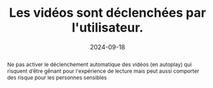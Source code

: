 ---
N: '119'
Rubrique: Images et médias
title: Les vidéos sont déclenchées par l'utilisateur. 
detail: Les vidéos sont déclenchées par l'utilisateur. 
abstract: Ne pas activer le déclenchement automatique des vidéos (en autoplay) qui risquent d’être gênant pour l'expérience de lecture mais peut aussi comporter des risque pour les personnes sensibles
categories: [" Images et médias"]
agrege: O4119-E030
opquast: '4 119'
indiceebook: '30'
description: "Règle n° 030"
before: "029"
weight: "030"
after: "031"
actif: '1'
layout: rules
date: 2024-09-18
tags: ["Accessibilité", ""]
objectif: ["Laisser à l’utilisateur le contrôle de l’interface visuelle lors de la consultation du site.", "
Ne pas imposer à l’utilisateur le déclenchement d’un contenu animé.", "
Améliorer l’accessibilité des contenus aux personnes handicapées"]
Meo: ["Ne pas mettre en place des contenus vidéo dont le démarrage est automatique et sans action explicite de l'utilisateur en ce sens.
", "
Ne pas incorporer dans la page d'éléments déclenchant la lecture d'une vidéo non contrôlable par exemple avec l'élément html vidéo doté de l'attribut autoplay ou sans l'attribut controls."]
Controle: ["Dans chaque page comportant un contenu vidéo :
<ul><li>
Vérifier l'absence de contenus vidéo activés automatiquement au chargement de la page ;</li>
li>Vérifier l'absence de contenus vidéos activés de manière imprévisibles suite à une action de l'utilisateur.</li></ul>"]
epubcheck: false
ace: false
humancheck: true
Source: ["Opquast"]
Referentiel: [""]
Steps: ["Conception", "Editorial"]
---
